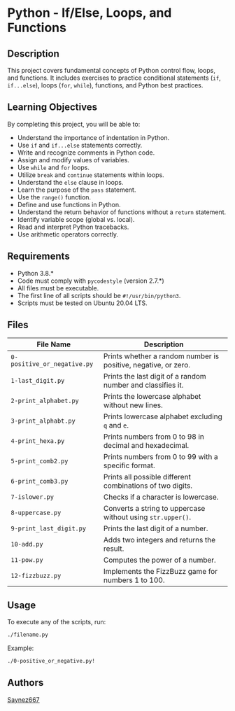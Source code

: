# Python - If/Else, Loops, and Functions

## Description

This project covers fundamental concepts of Python control flow, loops, and functions. It includes exercises to practice conditional statements (`if`, `if...else`), loops (`for`, `while`), functions, and Python best practices.

## Learning Objectives

By completing this project, you will be able to:

- Understand the importance of indentation in Python.
- Use `if` and `if...else` statements correctly.
- Write and recognize comments in Python code.
- Assign and modify values of variables.
- Use `while` and `for` loops.
- Utilize `break` and `continue` statements within loops.
- Understand the `else` clause in loops.
- Learn the purpose of the `pass` statement.
- Use the `range()` function.
- Define and use functions in Python.
- Understand the return behavior of functions without a `return` statement.
- Identify variable scope (global vs. local).
- Read and interpret Python tracebacks.
- Use arithmetic operators correctly.

## Requirements

- Python 3.8.*
- Code must comply with `pycodestyle` (version 2.7.*)
- All files must be executable.
- The first line of all scripts should be `#!/usr/bin/python3`.
- Scripts must be tested on Ubuntu 20.04 LTS.

## Files

| File Name                 | Description |
|---------------------------|-------------|
| `0-positive_or_negative.py` | Prints whether a random number is positive, negative, or zero. |
| `1-last_digit.py` | Prints the last digit of a random number and classifies it. |
| `2-print_alphabet.py` | Prints the lowercase alphabet without new lines. |
| `3-print_alphabt.py` | Prints lowercase alphabet excluding `q` and `e`. |
| `4-print_hexa.py` | Prints numbers from 0 to 98 in decimal and hexadecimal. |
| `5-print_comb2.py` | Prints numbers from 0 to 99 with a specific format. |
| `6-print_comb3.py` | Prints all possible different combinations of two digits. |
| `7-islower.py` | Checks if a character is lowercase. |
| `8-uppercase.py` | Converts a string to uppercase without using `str.upper()`. |
| `9-print_last_digit.py` | Prints the last digit of a number. |
| `10-add.py` | Adds two integers and returns the result. |
| `11-pow.py` | Computes the power of a number. |
| `12-fizzbuzz.py` | Implements the FizzBuzz game for numbers 1 to 100. |

## Usage

To execute any of the scripts, run:

```sh
./filename.py
```
Example:
```bash
./0-positive_or_negative.py!
```
## Authors
[Saynez667](https://github.com/Saynez667)
